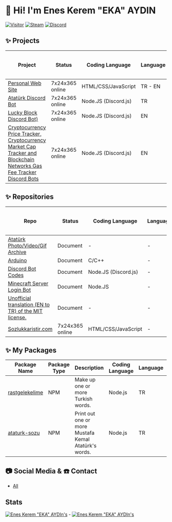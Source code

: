 # 👋 Hi! I'm Enes Kerem "EKA" AYDIN
[![Visitor](https://visitor-badge.laobi.icu/badge?page_id=EnesKeremAYDIN.EnesKeremAYDIN)](#)
[![Steam](https://img.shields.io/badge/donate-steam-blue?logo=Steam&style=flat-square)](https://steamcommunity.com/tradeoffer/new/?partner=434566573&token=g789u6Uv)
[![Discord](https://discord.com/api/guilds/817779288296128512/widget.png)](https://discord.gg/fJGtmKbuQB)

## ✨ Projects
| Project | Status | Coding Language | Language | Repo | The language of the notes |
| ----------- | ----------- | ----------- | ----------- | ----------- | ----------- |
| [Personal Web Site](https://eneskeremaydin.com.tr)| 7x24x365 online | HTML/CSS/JavaScript | TR - EN | [GitHub Repo](https://github.com/EnesKeremAYDIN/EnesKeremAYDIN.github.io) | - |
| [Atatürk Discord Bot](https://top.gg/bot/719897844085161985)| 7x24x365 online | Node.JS (Discord.js) | TR | - | - |
| [Lucky Block Discord Bot)](https://top.gg/bot/825666272335364108)| 7x24x365 online | Node.JS (Discord.js) | EN | - | - |
| [Cryptocurrency Price Tracker, Cryptocurrency Market Cap Tracker and Blockchain Networks Gas Fee Tracker Discord Bots](https://eneskeremaydin.github.io/discord-tracker-bots)| 7x24x365 online | Node.JS (Discord.js) | EN | - | - |

## ✨ Repositories
| Repo | Status | Coding Language | Language | The language of the notes |
| ----------- | ----------- | ----------- | ----------- | ----------- |
| [Atatürk Photo/Video/Gif Archive](https://github.com/EnesKeremAYDIN/Ataturk)| Document | - | - | - |
| [Arduino](https://github.com/EnesKeremAYDIN/arduino) | Document | C/C++ | - | EN |
| [Discord Bot Codes](https://github.com/EnesKeremAYDIN/Discord.js) | Document | Node.JS (Discord.js) | - | TR - EN |
| [Minecraft Server Login Bot](https://github.com/EnesKeremAYDIN/minecraft-server-login-bot) | Document | Node.JS | - | TR - EN |
| [Unofficial translation (EN to TR) of the MIT license.](https://github.com/EnesKeremAYDIN/mit-lisansi-gayriresmi-ceviri)| Document | - | - | - |
| [Sozlukkaristir.com](https://EnesKeremAYDIN.github.io/sozlukkaristir.com) | 7x24x365 online | HTML/CSS/JavaScript | - | TR |


## ✨ My Packages
| Package Name | Package Type | Description | Coding Language | Language | GitHub Repo |
| ----------- | ----------- | ----------- | ----------- | ----------- | ----------- |
| [rastgelekelime](https://www.npmjs.com/package/rastgelekelime) | NPM | Make up one or more Turkish words. | Node.js | TR | [GitHub Repo](https://github.com/EnesKeremAYDIN/npm-rastgelekelime) |
| [ataturk-sozu](https://www.npmjs.com/package/ataturk-sozu) | NPM | Print out one or more Mustafa Kemal Atatürk's words. | Node.js | TR | [GitHub Repo](https://github.com/EnesKeremAYDIN/npm-ataturk-sozu) |

## 📷 Social Media & ☎️ Contact
- [All](https://eneskeremaydin.github.io/bio)

## Stats

[![Enes Kerem "EKA" AYDIn's](https://github-readme-stats.vercel.app/api?username=EnesKeremAYDIN&show_icons=true&theme=dark)](#) - [![Enes Kerem "EKA" AYDIn's](https://github-readme-stats.vercel.app/api/top-langs/?username=EnesKeremAYDIN&layout=compact&theme=dark)](#)
